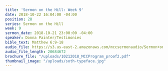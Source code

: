 ```yaml
---
title: 'Sermon on the Hill: Week 9'
date: 2018-10-22 16:04:00 -04:00
position: 28
series: Sermon on the Hill
week: 9
sermon_date: 2018-10-21 23:00:00 -04:00
speaker: Donna Painter/Testimonies
bible_text: Matthew 6:9-18
audio_file: https://s3.us-east-2.amazonaws.com/mccsermonaudio/Sermon+on+the+Hill_+Week+9.lite.mp3
audio_file_length: 20684672
brochure_file: "/uploads/10212018_MCCProgram_proof2.pdf"
thumbnail_image: "/uploads/soth-typeface.jpg"
---
```


